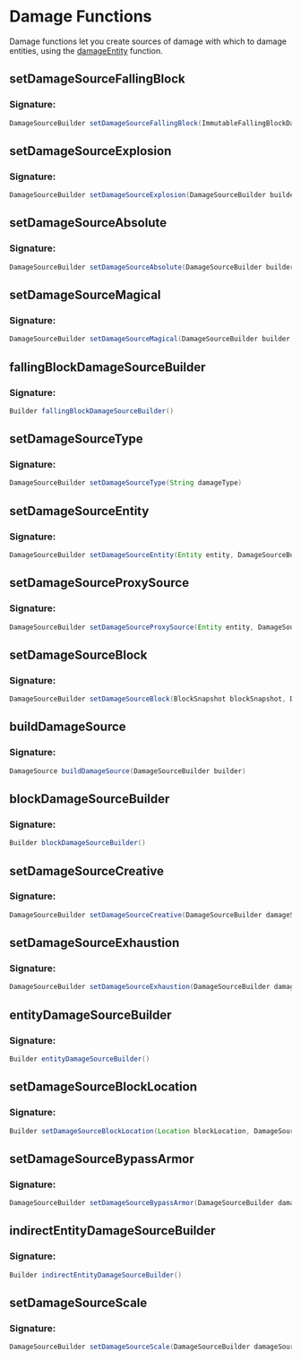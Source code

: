 # Damage Functions
 Damage functions let you create sources of damage with which to damage entities,
 using the [damageEntity](https://atherys.com/docs/Entity-Functions.html#damageentity) function.

## setDamageSourceFallingBlock

### Signature:

```groovy
DamageSourceBuilder setDamageSourceFallingBlock(ImmutableFallingBlockData immutableFallingBlockData, DamageSourceBuilder builder)
```

## setDamageSourceExplosion

### Signature:

```groovy
DamageSourceBuilder setDamageSourceExplosion(DamageSourceBuilder builder)
```

## setDamageSourceAbsolute

### Signature:

```groovy
DamageSourceBuilder setDamageSourceAbsolute(DamageSourceBuilder builder)
```

## setDamageSourceMagical

### Signature:

```groovy
DamageSourceBuilder setDamageSourceMagical(DamageSourceBuilder builder)
```

## fallingBlockDamageSourceBuilder

### Signature:

```groovy
Builder fallingBlockDamageSourceBuilder()
```

## setDamageSourceType

### Signature:

```groovy
DamageSourceBuilder setDamageSourceType(String damageType)
```

## setDamageSourceEntity

### Signature:

```groovy
DamageSourceBuilder setDamageSourceEntity(Entity entity, DamageSourceBuilder builder)
```

## setDamageSourceProxySource

### Signature:

```groovy
DamageSourceBuilder setDamageSourceProxySource(Entity entity, DamageSourceBuilder builder)
```

## setDamageSourceBlock

### Signature:

```groovy
DamageSourceBuilder setDamageSourceBlock(BlockSnapshot blockSnapshot, DamageSourceBuilder builder)
```

## buildDamageSource

### Signature:

```groovy
DamageSource buildDamageSource(DamageSourceBuilder builder)
```

## blockDamageSourceBuilder

### Signature:

```groovy
Builder blockDamageSourceBuilder()
```

## setDamageSourceCreative

### Signature:

```groovy
DamageSourceBuilder setDamageSourceCreative(DamageSourceBuilder damageSourceBuilder)
```

## setDamageSourceExhaustion

### Signature:

```groovy
DamageSourceBuilder setDamageSourceExhaustion(DamageSourceBuilder damageSourceBuilder, Double exhaustion)
```

## entityDamageSourceBuilder

### Signature:

```groovy
Builder entityDamageSourceBuilder()
```

## setDamageSourceBlockLocation

### Signature:

```groovy
Builder setDamageSourceBlockLocation(Location blockLocation, DamageSourceBuilder builder)
```

## setDamageSourceBypassArmor

### Signature:

```groovy
DamageSourceBuilder setDamageSourceBypassArmor(DamageSourceBuilder damageSourceBuilder)
```

## indirectEntityDamageSourceBuilder

### Signature:

```groovy
Builder indirectEntityDamageSourceBuilder()
```

## setDamageSourceScale

### Signature:

```groovy
DamageSourceBuilder setDamageSourceScale(DamageSourceBuilder damageSourceBuilder)
```

